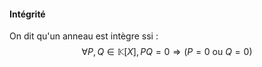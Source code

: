 #### Intégrité
On dit qu'un anneau est intègre ssi : 
$$\forall P, Q \in \mathbb{K}[X], PQ = 0 \Rightarrow (P = 0 \text{ ou } Q = 0)$$

